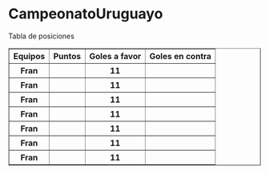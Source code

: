 # CampeonatoUruguayo

<!doctype html>
<html>
    <head>
    <title>Campeonato Uruguayo </title>
    </head>
    <body>
    <caption>Tabla de posiciones</caption>
    <table border ="1">
        <thead>
            <tr>
                <th>Equipos</th>
                <th>Puntos </th>
                <th>Goles a favor</th>
                <th>Goles en contra</th>
            </tr>
        </thead>
        <tbody>
            <tr>
                <th>Fran</th>
                <th></th>
                <th>11</th>
                <th></th>
            </tr>
                        <tr>
                <th>Fran</th>
                <th></th>
                <th>11</th>
                <th></th>
            </tr>
                        <tr>
                <th>Fran</th>
                <th></th>
                <th>11</th>
                <th></th>
            </tr>
                        <tr>
                <th>Fran</th>
                <th></th>
                <th>11</th>
                <th></th>
            </tr>
                        <tr>
                <th>Fran</th>
                <th></th>
                <th>11</th>
                <th></th>
            </tr>
                        <tr>
                <th>Fran</th>
                <th></th>
                <th>11</th>
                <th></th>
            </tr>
                          <tr>
                <th>Fran</th>
                <th></th>
                <th>11</th>
                <th></th>  
            </tr>
        </tbody>
    </table>   
    </body>
</html>
